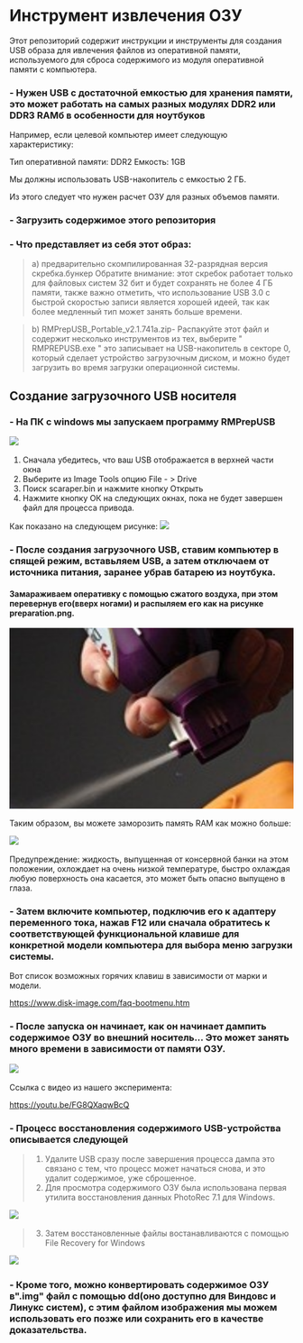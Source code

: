 # Инструмент извлечения ОЗУ
Этот репозиторий содержит инструкции и инструменты для создания USB образа для ивлечения файлов из оперативной памяти, используемого для сброса содержимого из модуля оперативной памяти с компьютера.


### - Нужен USB с достаточной емкостью для хранения памяти, это может работать на самых разных модулях DDR2 или DDR3 RAMб в особенности для ноутбуков

Например, если целевой компьютер имеет следующую характеристику: 

Тип оперативной памяти: DDR2
Емкость: 1GB

Мы должны использовать USB-накопитель с емкостью 2 ГБ.

Из этого следует что нужен расчет ОЗУ для разных объемов памяти.

### - Загрузить содержимое этого репозитория

### - Что представляет из себя этот образ:

> a) предварительно скомпилированная 32-разрядная версия скребка.бункер
Обратите внимание: этот скребок работает только для файловых систем 32 бит и будет сохранять не более 4 ГБ памяти, также важно отметить, что использование USB 3.0 с быстрой скоростью записи является хорошей идеей, так как более медленный тип может занять больше времени.

> b) RMPrepUSB_Portable_v2.1.741a.zip- Распакуйте этот файл и содержит несколько инструментов из тех, выберите " RMPREPUSB.exe " это записывает на USB-накопитель в секторе 0, который сделает устройство загрузочным диском, и можно будет загрузить во время загрузки операционной системы.

## Создание загрузочного USB носителя

### - На ПК с windows мы запускаем программу RMPrepUSB

![](https://github.com/jluisftapia/RAMExtraction/blob/master/Images/RMPrepUSB.png)

1) Сначала убедитесь, что ваш USB отображается в верхней части окна
2) Выберите из Image Tools опцию File - > Drive 
3) Поиск scaraper.bin и нажмите кнопку Открыть
4) Нажмите кнопку ОК на следующих окнах, пока не будет завершен файл для процесса привода.

Как показано на следующем рисунке:
![](https://github.com/jluisftapia/RAMExtraction/blob/master/Images/USB-preparation.png)

### - После создания загрузочного USB, ставим компьютер в спящей режим, вставьляем USB, а затем отключаем от источника питания, заранее убрав батарею из ноутбука.

####  Замараживаем оперативку  с помощью сжатого воздуха, при этом перевернув его(вверх ногами) и распыляем его как на рисунке preparation.png. 

![](https://github.com/jluisftapia/RAMExtraction/blob/master/Images/compresedair.png)

Таким образом, вы можете заморозить память RAM как можно больше:

![](https://github.com/jluisftapia/RAMExtraction/blob/master/Images/freezemem.png)

Предупреждение: жидкость, выпущенная от консервной банки на этом положении, охлождает на очень низкой температуре, быстро охлаждая любую поверхность она касается, это может быть опасно выпущено в глаза. 

### - Затем включите компьютер, подключив его к адаптеру переменного тока, нажав F12 или сначала обратитесь к соответствующей функциональной клавише для конкретной модели компьютера  для выбора меню загрузки системы.

Вот список возможных горячих клавиш в зависимости от марки и модели.

https://www.disk-image.com/faq-bootmenu.htm

### - После запуска он начинает, как он начинает дампить содержимое ОЗУ во внешний носитель... Это может занять много времени в зависимости от памяти ОЗУ.

![](https://github.com/jluisftapia/RAMExtraction/blob/master/Images/dumprocess.jpg)

 Ссылка с видео из нашего  эксперимента:

https://youtu.be/FG8QXaqwBcQ

### - Процесс восстановления содержимого USB-устройства описывается следующей

> 1. Удалите USB сразу после завершения процесса дампа это связано с тем, что процесс может начаться снова, и это удалит содержимое, уже сброшенное.
> 2. Для просмотра содержимого ОЗУ была использована первая утилита восстановления данных PhotoRec 7.1 для Windows.

![](https://github.com/jluisftapia/RAMExtraction/blob/master/Images/photorec.png)

> 3. Затем восстановленные файлы востанавливаются с помощью File Recovery for Windows

![](https://github.com/jluisftapia/RAMExtraction/blob/master/Images/FileRecovery.png)

### - Кроме того, можно конвертировать содержимое ОЗУ в".img" файл с помощью dd(оно доступно для Виндовс и Линукс систем), с этим файлом изображения мы можем использовать его позже или сохранить его в качестве доказательства.

